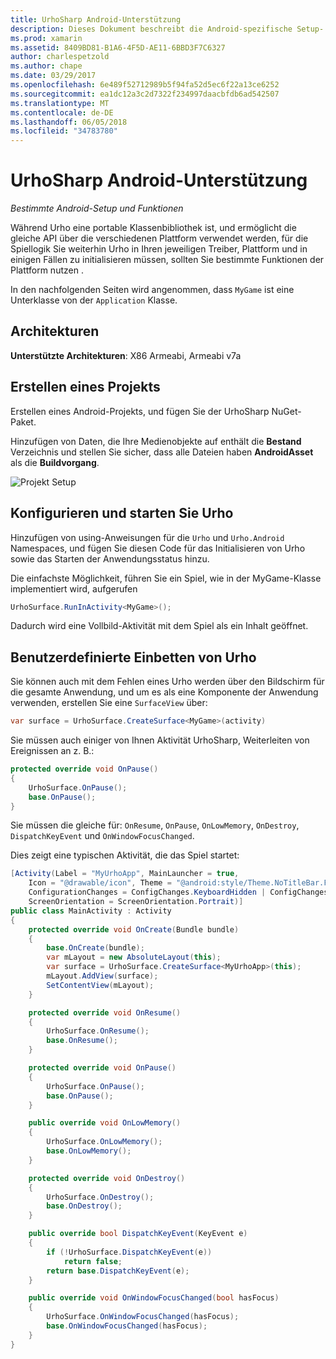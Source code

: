 ```yaml
---
title: UrhoSharp Android-Unterstützung
description: Dieses Dokument beschreibt die Android-spezifische Setup- und Feature-Informationen für UrhoSharp. Insbesondere sie unterstützte Architekturen erläutert, wie zum Erstellen eines Projekts, konfigurieren und Urho und benutzerdefinierte Einbetten von Urho starten.
ms.prod: xamarin
ms.assetid: 8409BD81-B1A6-4F5D-AE11-6BBD3F7C6327
author: charlespetzold
ms.author: chape
ms.date: 03/29/2017
ms.openlocfilehash: 6e489f52712989b5f94fa52d5ec6f22a13ce6252
ms.sourcegitcommit: ea1dc12a3c2d7322f234997daacbfdb6ad542507
ms.translationtype: MT
ms.contentlocale: de-DE
ms.lasthandoff: 06/05/2018
ms.locfileid: "34783780"
---
```

# <a name="urhosharp-android-support"></a>UrhoSharp Android-Unterstützung

_Bestimmte Android-Setup und Funktionen_

Während Urho eine portable Klassenbibliothek ist, und ermöglicht die gleiche API über die verschiedenen Plattform verwendet werden, für die Spiellogik Sie weiterhin Urho in Ihren jeweiligen Treiber, Plattform und in einigen Fällen zu initialisieren müssen, sollten Sie bestimmte Funktionen der Plattform nutzen .

In den nachfolgenden Seiten wird angenommen, dass `MyGame` ist eine Unterklasse von der `Application` Klasse.

## <a name="architectures"></a>Architekturen

**Unterstützte Architekturen**: X86 Armeabi, Armeabi v7a

## <a name="create-a-project"></a>Erstellen eines Projekts

Erstellen eines Android-Projekts, und fügen Sie der UrhoSharp NuGet-Paket.

Hinzufügen von Daten, die Ihre Medienobjekte auf enthält die **Bestand** Verzeichnis und stellen Sie sicher, dass alle Dateien haben **AndroidAsset** als die **Buildvorgang**.

![Projekt Setup](android-images/image-3.png "Daten hinzufügen, enthält die Ressourcen in das Verzeichnis Bestand")

## <a name="configure-and-launching-urho"></a>Konfigurieren und starten Sie Urho

Hinzufügen von using-Anweisungen für die `Urho` und `Urho.Android` Namespaces, und fügen Sie diesen Code für das Initialisieren von Urho sowie das Starten der Anwendungsstatus hinzu.

Die einfachste Möglichkeit, führen Sie ein Spiel, wie in der MyGame-Klasse implementiert wird, aufgerufen

```csharp
UrhoSurface.RunInActivity<MyGame>();
```

Dadurch wird eine Vollbild-Aktivität mit dem Spiel als ein Inhalt geöffnet.

## <a name="custom-embedding-of-urho"></a>Benutzerdefinierte Einbetten von Urho

Sie können auch mit dem Fehlen eines Urho werden über den Bildschirm für die gesamte Anwendung, und um es als eine Komponente der Anwendung verwenden, erstellen Sie eine `SurfaceView` über:

```csharp
var surface = UrhoSurface.CreateSurface<MyGame>(activity)
```

Sie müssen auch einiger von Ihnen Aktivität UrhoSharp, Weiterleiten von Ereignissen an z. B.:

```csharp
protected override void OnPause()
{
    UrhoSurface.OnPause();
    base.OnPause();
}
```

Sie müssen die gleiche für: `OnResume`, `OnPause`, `OnLowMemory`, `OnDestroy`, `DispatchKeyEvent` und `OnWindowFocusChanged`.

Dies zeigt eine typischen Aktivität, die das Spiel startet:

```csharp
[Activity(Label = "MyUrhoApp", MainLauncher = true,
    Icon = "@drawable/icon", Theme = "@android:style/Theme.NoTitleBar.Fullscreen",
    ConfigurationChanges = ConfigChanges.KeyboardHidden | ConfigChanges.Orientation,
    ScreenOrientation = ScreenOrientation.Portrait)]
public class MainActivity : Activity
{
    protected override void OnCreate(Bundle bundle)
    {
        base.OnCreate(bundle);
        var mLayout = new AbsoluteLayout(this);
        var surface = UrhoSurface.CreateSurface<MyUrhoApp>(this);
        mLayout.AddView(surface);
        SetContentView(mLayout);
    }

    protected override void OnResume()
    {
        UrhoSurface.OnResume();
        base.OnResume();
    }

    protected override void OnPause()
    {
        UrhoSurface.OnPause();
        base.OnPause();
    }

    public override void OnLowMemory()
    {
        UrhoSurface.OnLowMemory();
        base.OnLowMemory();
    }

    protected override void OnDestroy()
    {
        UrhoSurface.OnDestroy();
        base.OnDestroy();
    }

    public override bool DispatchKeyEvent(KeyEvent e)
    {
        if (!UrhoSurface.DispatchKeyEvent(e))
            return false;
        return base.DispatchKeyEvent(e);
    }

    public override void OnWindowFocusChanged(bool hasFocus)
    {
        UrhoSurface.OnWindowFocusChanged(hasFocus);
        base.OnWindowFocusChanged(hasFocus);
    }
}
```

